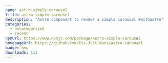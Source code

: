 ```yaml
---
name: astro-simple-carousel
title: astro-simple-carousel
description: "Astro component to render a simple carousel #withastro"
categories:
  - uncategorized
  - recent
npmUrl: https://www.npmjs.com/package/astro-simple-carousel
homepageUrl: https://github.com/Its-Just-Nans/astro-carousel
badge: new
downloads: 111
---
```

